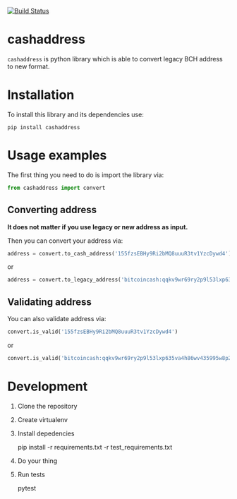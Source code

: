 [![Build Status](https://travis-ci.org/oskyk/cashaddress.svg?branch=master)](https://travis-ci.org/oskyk/cashaddress)

# cashaddress
`cashaddress` is python library which is able to convert legacy BCH address to new format.

# Installation
To install this library and its dependencies use:

    pip install cashaddress
    
# Usage examples
The first thing you need to do is import the library via:

```python
from cashaddress import convert
```
## Converting address
**It does not matter if you use legacy or new address as input.**

Then you can convert your address via:

```python
address = convert.to_cash_address('155fzsEBHy9Ri2bMQ8uuuR3tv1YzcDywd4')
```

or

```python
address = convert.to_legacy_address('bitcoincash:qqkv9wr69ry2p9l53lxp635va4h86wv435995w8p2h')
```
## Validating address
You can also validate address via:

```python
convert.is_valid('155fzsEBHy9Ri2bMQ8uuuR3tv1YzcDywd4')
```

or

```python
convert.is_valid('bitcoincash:qqkv9wr69ry2p9l53lxp635va4h86wv435995w8p2h')
```

# Development

1. Clone the repository
2. Create virtualenv
3. Install depedencies


    pip install -r requirements.txt -r test_requirements.txt

4. Do your thing
5. Run tests


    pytest
